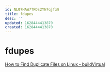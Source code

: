 ```yaml
---
id: NL07HAW7TFDs2YN7qjfx8
title: fdupes
desc: ''
updated: 1628444413870
created: 1628444413870
---
```

# fdupes
[How to Find Duplicate Files on Linux - buildVirtual](https://buildvirtual.net/how-to-find-duplicate-files-on-linux/)
